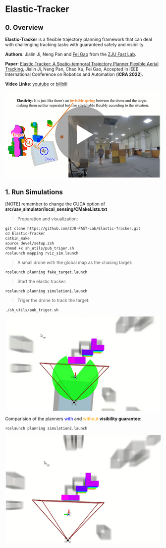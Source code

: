 # Elastic-Tracker

## 0. Overview
**Elastic-Tracker** is a flexible trajectory planning framework that can deal with challenging tracking tasks with guaranteed safety and visibility.

**Authors**: Jialin Ji, Neng Pan and [Fei Gao](https://ustfei.com/) from the [ZJU Fast Lab](http://zju-fast.com/). 

**Paper**: [Elastic Tracker: A Spatio-temporal Trajectory Planner Flexible Aerial Tracking](https://arxiv.org/abs/2109.07111), Jialin Ji, Neng Pan, Chao Xu, Fei Gao, Accepted in IEEE International Conference on Robotics and Automation (__ICRA 2022__).

**Video Links**: [youtube](https://www.youtube.com/watch?v=G5taHOpAZj8) or [bilibili](https://www.bilibili.com/video/BV1o44y1b7wC)
<a href="https://www.youtube.com/watch?v=G5taHOpAZj8" target="blank">
  <p align="center">
    <img src="figs/cover.png" width="500"/>
  </p>
</a>

## 1. Run Simulations

[NOTE] remember to change the CUDA option of **src/uav_simulator/local_sensing/CMakeLists.txt**

>Preparation and visualization:
```
git clone https://github.com/ZJU-FAST-Lab/Elastic-Tracker.git
cd Elastic-Tracker
catkin_make
source devel/setup.zsh
chmod +x sh_utils/pub_triger.sh
roslaunch mapping rviz_sim.launch
```

>A small drone with the global map as the chasing target:
```
roslaunch planning fake_target.launch
```

>Start the elastic tracker:
```
roslaunch planning simulation1.launch
```

>Triger the drone to track the target:
```
./sh_utils/pub_triger.sh
```
<p align="center">
    <img src="figs/sim1.gif" width="500"/>
</p>

Comparision of the planners <font color=blue>with</font> and <font color=orange>without</font> **visibility guarantee**:
```
roslaunch planning simulation2.launch
```
<p align="center">
    <img src="figs/sim2.gif" width="500"/>
</p>
